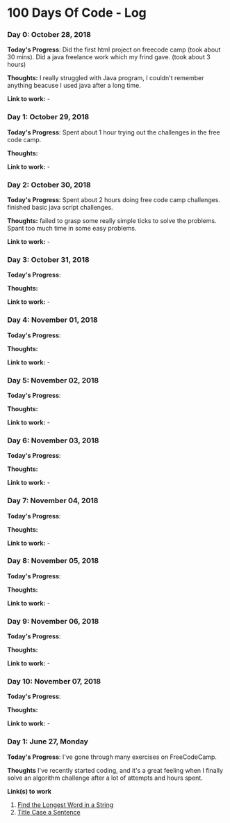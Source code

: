 # 100 Days Of Code - Log

### Day 0: October 28, 2018

**Today's Progress**: Did the first html project on freecode camp (took about 30 mins). Did a java freelance work which my frind gave. (took about 3 hours)

**Thoughts:** I really struggled with Java program, I couldn't remember anything beacuse I used java after a long time.

**Link to work:** -



### Day 1: October 29, 2018

**Today's Progress**: Spent about 1 hour trying out the challenges in the free code camp. 

**Thoughts:** 

**Link to work:** -



### Day 2: October 30, 2018

**Today's Progress**: Spent about 2 hours doing free code camp challenges. finished basic java script challenges.

**Thoughts:** failed to grasp some really simple ticks to solve the problems. Spant too much time in some easy problems.

**Link to work:** -



### Day 3: October 31, 2018

**Today's Progress**: 

**Thoughts:** 

**Link to work:** -



### Day 4: November 01, 2018

**Today's Progress**: 

**Thoughts:** 

**Link to work:** -



### Day 5: November 02, 2018

**Today's Progress**: 

**Thoughts:** 

**Link to work:** -



### Day 6: November 03, 2018

**Today's Progress**: 

**Thoughts:** 

**Link to work:** -



### Day 7: November 04, 2018

**Today's Progress**: 

**Thoughts:** 

**Link to work:** -



### Day 8: November 05, 2018

**Today's Progress**: 

**Thoughts:** 

**Link to work:** -



### Day 9: November 06, 2018

**Today's Progress**: 

**Thoughts:** 

**Link to work:** -



### Day 10: November 07, 2018

**Today's Progress**: 

**Thoughts:** 

**Link to work:** -




### Day 1: June 27, Monday

**Today's Progress**: I've gone through many exercises on FreeCodeCamp.

**Thoughts** I've recently started coding, and it's a great feeling when I finally solve an algorithm challenge after a lot of attempts and hours spent.

**Link(s) to work**
1. [Find the Longest Word in a String](https://www.freecodecamp.com/challenges/find-the-longest-word-in-a-string)
2. [Title Case a Sentence](https://www.freecodecamp.com/challenges/title-case-a-sentence)
